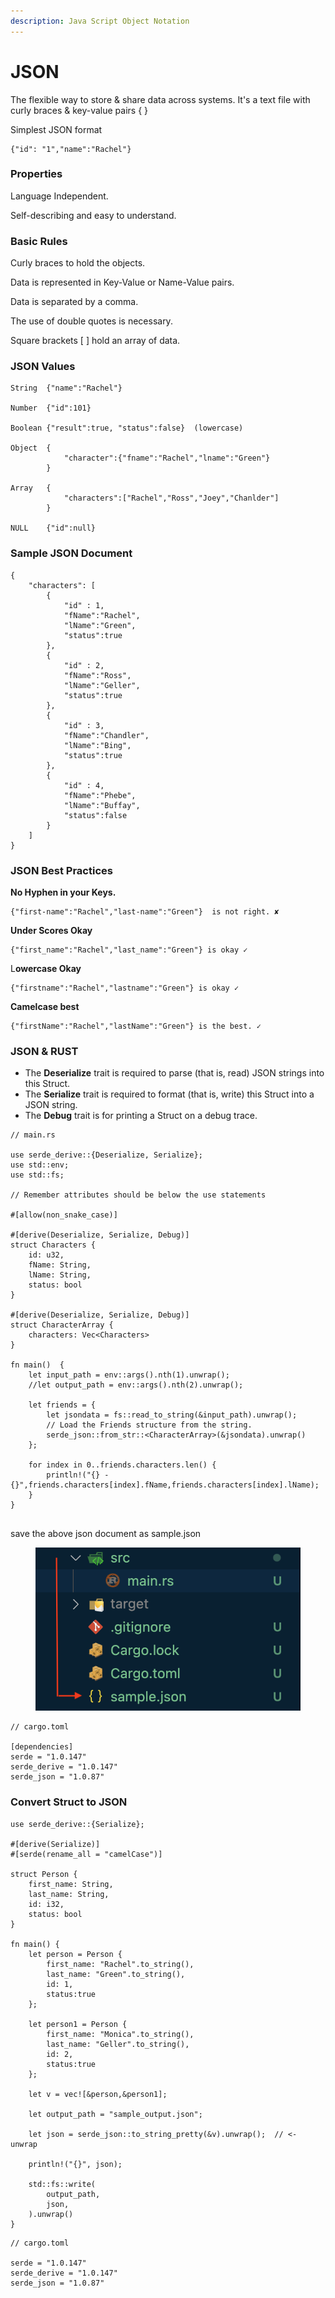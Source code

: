 ```yaml
---
description: Java Script Object Notation
---
```


# JSON

The flexible way to store & share data across systems. It's a text file with curly braces & key-value pairs { }

Simplest JSON format

```
{"id": "1","name":"Rachel"}
```

### Properties

Language Independent.

Self-describing and easy to understand.

### Basic Rules

Curly braces to hold the objects.

Data is represented in Key-Value or Name-Value pairs.

Data is separated by a comma.

The use of double quotes is necessary.

Square brackets \[ ] hold an array of data.

### JSON Values

```
String  {"name":"Rachel"}

Number  {"id":101}

Boolean {"result":true, "status":false}  (lowercase)

Object  {
            "character":{"fname":"Rachel","lname":"Green"}
        }

Array   {
            "characters":["Rachel","Ross","Joey","Chanlder"]
        }

NULL    {"id":null}
```

### Sample JSON Document

```
{
    "characters": [
        {
            "id" : 1,
            "fName":"Rachel",
            "lName":"Green",
            "status":true
        },
        {
            "id" : 2,
            "fName":"Ross",
            "lName":"Geller",
            "status":true
        },
        {
            "id" : 3,
            "fName":"Chandler",
            "lName":"Bing",
            "status":true
        },
        {
            "id" : 4,
            "fName":"Phebe",
            "lName":"Buffay",
            "status":false
        }
    ]
}
```

### JSON Best Practices

**No Hyphen in your Keys.**

```
{"first-name":"Rachel","last-name":"Green"}  is not right. ✘
```

**Under Scores Okay**

```
{"first_name":"Rachel","last_name":"Green"} is okay ✓
```

L**owercase Okay**

```
{"firstname":"Rachel","lastname":"Green"} is okay ✓
```

**Camelcase best**

```
{"firstName":"Rachel","lastName":"Green"} is the best. ✓
```



### JSON & RUST

* The **Deserialize** trait is required to parse (that is, read) JSON strings into this Struct.
* The **Serialize** trait is required to format (that is, write) this Struct into a JSON string.
* The **Debug** trait is for printing a Struct on a debug trace.



```
// main.rs

use serde_derive::{Deserialize, Serialize};
use std::env;
use std::fs;

// Remember attributes should be below the use statements

#[allow(non_snake_case)]

#[derive(Deserialize, Serialize, Debug)]
struct Characters {
    id: u32,
    fName: String,
    lName: String,
    status: bool
}

#[derive(Deserialize, Serialize, Debug)]
struct CharacterArray {
    characters: Vec<Characters>
}

fn main()  {
    let input_path = env::args().nth(1).unwrap();
    //let output_path = env::args().nth(2).unwrap();

    let friends = {
        let jsondata = fs::read_to_string(&input_path).unwrap();
        // Load the Friends structure from the string.
        serde_json::from_str::<CharacterArray>(&jsondata).unwrap()
    };
    
    for index in 0..friends.characters.len() {
        println!("{} - {}",friends.characters[index].fName,friends.characters[index].lName);
    }
}


```

save  the above json document as sample.json

<figure><img src=".gitbook/assets/json_sample.png" alt=""><figcaption></figcaption></figure>



```
// cargo.toml

[dependencies]
serde = "1.0.147"
serde_derive = "1.0.147"
serde_json = "1.0.87"

```

### Convert Struct to JSON

```
use serde_derive::{Serialize};

#[derive(Serialize)]
#[serde(rename_all = "camelCase")]

struct Person {
    first_name: String,
    last_name: String,
    id: i32,
    status: bool
}

fn main() {
    let person = Person {
        first_name: "Rachel".to_string(),
        last_name: "Green".to_string(),
        id: 1,
        status:true
    };

    let person1 = Person {
        first_name: "Monica".to_string(),
        last_name: "Geller".to_string(),
        id: 2,
        status:true
    };
    
    let v = vec![&person,&person1];

    let output_path = "sample_output.json";

    let json = serde_json::to_string_pretty(&v).unwrap();  // <- unwrap

    println!("{}", json);
    
    std::fs::write(
        output_path,
        json,
    ).unwrap()
}
```

```
// cargo.toml

serde = "1.0.147"
serde_derive = "1.0.147"
serde_json = "1.0.87"
```
